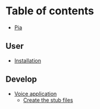 # Table of contents

* [Pia](README.md)

## User

* [Installation](user/install.md)

## Develop

* [Voice application](develop/app/README.md)
  * [Create the stub files](develop/app/create-the-stub-files.md)

